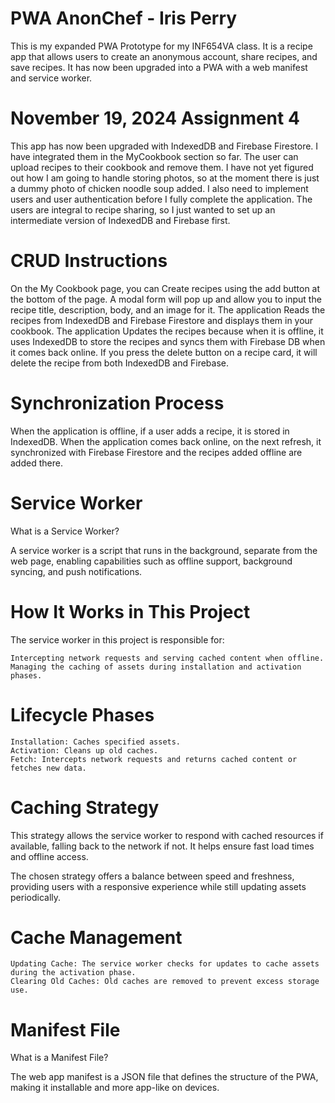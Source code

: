 # PWA AnonChef - Iris Perry

This is my expanded PWA Prototype for my INF654VA class. It is a recipe app that allows users to create an anonymous account, share recipes, and save recipes.
It has now been upgraded into a PWA with a web manifest and service worker.

# November 19, 2024 Assignment 4
This app has now been upgraded with IndexedDB and Firebase Firestore. I have integrated them in the MyCookbook section so far.
The user can upload recipes to their cookbook and remove them. I have not yet figured out how I am going to handle storing photos, so at the moment there is just a dummy photo of chicken noodle soup added. I also need to implement users and user authentication before I fully complete the application. The users are integral to recipe sharing, so I just wanted to set up an intermediate version of IndexedDB and Firebase first.

# CRUD Instructions
On the My Cookbook page, you can Create recipes using the add button at the bottom of the page. A modal form will pop up and allow you to input the recipe title, description, body, and an image for it.
The application Reads the recipes from IndexedDB and Firebase Firestore and displays them in your cookbook.
The application Updates the recipes because when it is offline, it uses IndexedDB to store the recipes and syncs them with Firebase DB when it comes back online.
If you press the delete button on a recipe card, it will delete the recipe from both IndexedDB and Firebase.

# Synchronization Process
When the application is offline, if a user adds a recipe, it is stored in IndexedDB. When the application comes back online, on the next refresh, it synchronized with Firebase Firestore and the recipes added offline are added there.

# Service Worker
What is a Service Worker?

A service worker is a script that runs in the background, separate from the web page, enabling capabilities such as offline support, background syncing, and push notifications.

# How It Works in This Project

The service worker in this project is responsible for:

    Intercepting network requests and serving cached content when offline.
    Managing the caching of assets during installation and activation phases.

# Lifecycle Phases

    Installation: Caches specified assets.
    Activation: Cleans up old caches.
    Fetch: Intercepts network requests and returns cached content or fetches new data.

# Caching Strategy

This strategy allows the service worker to respond with cached resources if available, falling back to the network if not. It helps ensure fast load times and offline access.

The chosen strategy offers a balance between speed and freshness, providing users with a responsive experience while still updating assets periodically.

# Cache Management

    Updating Cache: The service worker checks for updates to cache assets during the activation phase.
    Clearing Old Caches: Old caches are removed to prevent excess storage use.

# Manifest File
What is a Manifest File?

The web app manifest is a JSON file that defines the structure of the PWA, making it installable and more app-like on devices.
